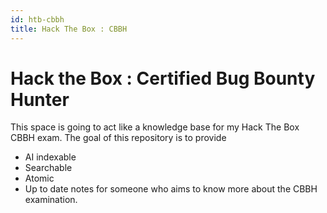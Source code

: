 ```yaml
---
id: htb-cbbh
title: Hack The Box : CBBH
---
```


# Hack the Box : Certified Bug Bounty Hunter
This space is going to act like a knowledge base for my Hack The Box CBBH exam. The goal of this repository is to provide 
- AI indexable 
- Searchable
- Atomic
- Up to date
notes for someone who aims to know more about the CBBH examination.

